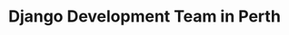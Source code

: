 ---
title: Django Development Team in Perth
permalink: /landings/locations/perth/developer/django
technology: Django
location: Perth
---
